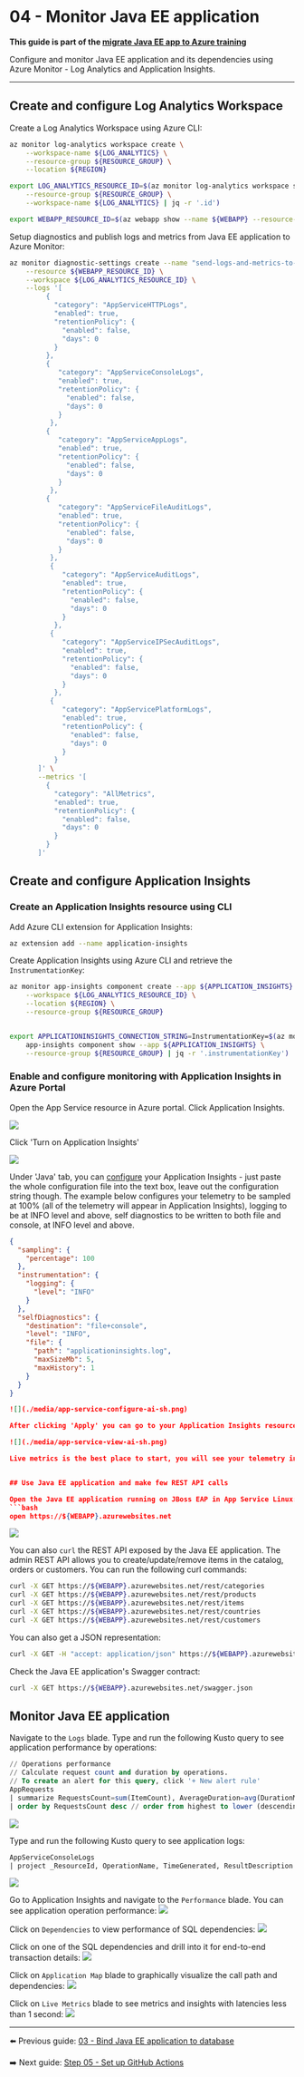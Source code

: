 # 04 - Monitor Java EE application

__This guide is part of the [migrate Java EE app to Azure training](../README.md)__

Configure and monitor Java EE application and its dependencies using
Azure Monitor - Log Analytics and Application Insights.

---

## Create and configure Log Analytics Workspace

Create a Log Analytics Workspace using Azure CLI:

```bash
az monitor log-analytics workspace create \
    --workspace-name ${LOG_ANALYTICS} \
    --resource-group ${RESOURCE_GROUP} \
    --location ${REGION}

export LOG_ANALYTICS_RESOURCE_ID=$(az monitor log-analytics workspace show \
    --resource-group ${RESOURCE_GROUP} \
    --workspace-name ${LOG_ANALYTICS} | jq -r '.id')

export WEBAPP_RESOURCE_ID=$(az webapp show --name ${WEBAPP} --resource-group ${RESOURCE_GROUP} | jq -r '.id')
```

Setup diagnostics and publish logs and metrics from Java EE application to Azure Monitor:
```bash
az monitor diagnostic-settings create --name "send-logs-and-metrics-to-log-analytics" \
    --resource ${WEBAPP_RESOURCE_ID} \
    --workspace ${LOG_ANALYTICS_RESOURCE_ID} \
    --logs '[
         {
           "category": "AppServiceHTTPLogs",
           "enabled": true,
           "retentionPolicy": {
             "enabled": false,
             "days": 0
           }
         },
         {
            "category": "AppServiceConsoleLogs",
            "enabled": true,
            "retentionPolicy": {
              "enabled": false,
              "days": 0
            }
          },
         {
            "category": "AppServiceAppLogs",
            "enabled": true,
            "retentionPolicy": {
              "enabled": false,
              "days": 0
            }
          },
         {
            "category": "AppServiceFileAuditLogs",
            "enabled": true,
            "retentionPolicy": {
              "enabled": false,
              "days": 0
            }
          },
          {
             "category": "AppServiceAuditLogs",
             "enabled": true,
             "retentionPolicy": {
               "enabled": false,
               "days": 0
             }
           },
          {
             "category": "AppServiceIPSecAuditLogs",
             "enabled": true,
             "retentionPolicy": {
               "enabled": false,
               "days": 0
             }
           },
          {
             "category": "AppServicePlatformLogs",
             "enabled": true,
             "retentionPolicy": {
               "enabled": false,
               "days": 0
             }
           }
       ]' \
       --metrics '[
         {
           "category": "AllMetrics",
           "enabled": true,
           "retentionPolicy": {
             "enabled": false,
             "days": 0
           }
         }
       ]'
```

## Create and configure Application Insights

### Create an Application Insights resource using CLI

Add Azure CLI extension for Application Insights:
```bash
az extension add --name application-insights
```

Create Application Insights using Azure CLI and retrieve the `InstrumentationKey`:
```bash
az monitor app-insights component create --app ${APPLICATION_INSIGHTS} \
    --workspace ${LOG_ANALYTICS_RESOURCE_ID} \
    --location ${REGION} \
    --resource-group ${RESOURCE_GROUP}


export APPLICATIONINSIGHTS_CONNECTION_STRING=InstrumentationKey=$(az monitor \
    app-insights component show --app ${APPLICATION_INSIGHTS} \
    --resource-group ${RESOURCE_GROUP} | jq -r '.instrumentationKey')
```

### Enable and configure monitoring with Application Insights in Azure Portal

Open the App Service resource in Azure portal. Click Application Insights.

![](./media/app-service-ai-menu-sh.png)

Click 'Turn on Application Insights'

![](./media/app-service-enable-ai-sh.png)


Under 'Java' tab, you can [configure](https://docs.microsoft.com/azure/azure-monitor/app/java-standalone-config) your Application Insights - just paste the whole configuration file into the text box, leave out the configuration string though. The example below configures your telemetry to be sampled at 100% (all of the telemetry will appear in Application Insights), logging to be at INFO level and above, self diagnostics to be written to both file and console, at INFO level and above.

```json
{
  "sampling": {
    "percentage": 100
  },
  "instrumentation": {
    "logging": {
      "level": "INFO"
    }
  },
  "selfDiagnostics": {
    "destination": "file+console",
    "level": "INFO",
    "file": {
      "path": "applicationinsights.log",
      "maxSizeMb": 5,
      "maxHistory": 1
    }
  }
}

![](./media/app-service-configure-ai-sh.png)

After clicking 'Apply' you can go to your Application Insights resource and see your telemetry starting to show up.

![](./media/app-service-view-ai-sh.png)

Live metrics is the best place to start, you will see your telemetry in real time. For other useful views - performance, transactions, and more, give it a few minutes before everything falls into the right places.


## Use Java EE application and make few REST API calls

Open the Java EE application running on JBoss EAP in App Service Linux:
```bash
open https://${WEBAPP}.azurewebsites.net
```
![](../step-01-deploy-java-ee-app-to-azure/media/YAPS-PetStore-H2.jpg)

You can also `curl` the REST API exposed by the Java EE application. The admin REST
API allows you to create/update/remove items in the catalog, orders or customers.
You can run the following curl commands:
```bash
curl -X GET https://${WEBAPP}.azurewebsites.net/rest/categories
curl -X GET https://${WEBAPP}.azurewebsites.net/rest/products
curl -X GET https://${WEBAPP}.azurewebsites.net/rest/items
curl -X GET https://${WEBAPP}.azurewebsites.net/rest/countries
curl -X GET https://${WEBAPP}.azurewebsites.net/rest/customers
```

You can also get a JSON representation:
```bash
curl -X GET -H "accept: application/json" https://${WEBAPP}.azurewebsites.net/rest/items
```

Check the Java EE application's Swagger contract:
```bash
curl -X GET https://${WEBAPP}.azurewebsites.net/swagger.json
```

## Monitor Java EE application

Navigate to the `Logs` blade. Type and run the following Kusto query to see application performance by operations:
```sql
// Operations performance
// Calculate request count and duration by operations.
// To create an alert for this query, click '+ New alert rule'
AppRequests
| summarize RequestsCount=sum(ItemCount), AverageDuration=avg(DurationMs), percentiles(DurationMs, 50, 95, 99) by OperationName, _ResourceId // you can replace 'OperationName' with another value to segment by a different property
| order by RequestsCount desc // order from highest to lower (descending)
```
![](./media/seattle-petstore-operation-performance-in-log-analytics.jpg)

Type and run the following Kusto query to see application logs:
```sql
AppServiceConsoleLogs
| project _ResourceId, OperationName, TimeGenerated, ResultDescription
```
![](./media/seattle-petstore-app-logs-in-log-analytics.jpg)

Go to Application Insights and navigate to the `Performance` blade. You can
see application operation performance:
![](./media/seattle-petstore-performance.jpg)

Click on `Dependencies` to view performance of SQL dependencies:
![](./media/seattle-petstore-sql-dependencies.jpg)

Click on one of the SQL dependencies and drill into it for end-to-end transaction details:
![](./media/seattle-petstore-end-to-end-transaction.jpg)

Click on `Application Map` blade to graphically visualize the call path and dependencies:
![](./media/seattle-petstore-application-map.jpg)

Click on `Live Metrics` blade to see metrics and insights with latencies less than 1 second:
![](./media/seattle-petstore-live-metrics.jpg)

---

⬅️ Previous guide:  [03 - Bind Java EE application to database](../step-03-bind-java-ee-app-to-database/README.md)

➡️ Next guide: [Step 05 - Set up GitHub Actions](../step-05-setup-github-actions/README.md)
